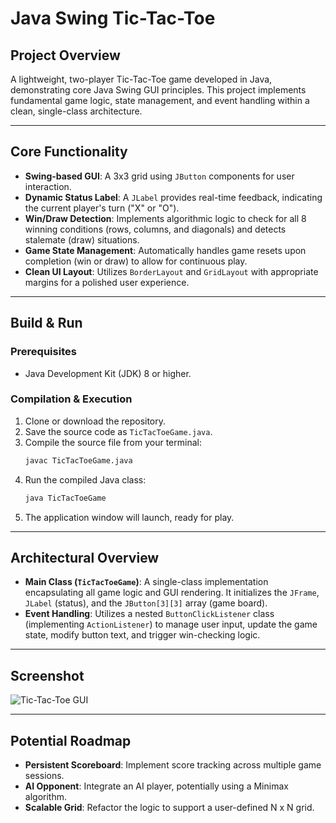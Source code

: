 # Java Swing Tic-Tac-Toe

## Project Overview

A lightweight, two-player Tic-Tac-Toe game developed in Java, demonstrating core Java Swing GUI principles. This project implements fundamental game logic, state management, and event handling within a clean, single-class architecture.

---

## Core Functionality

- **Swing-based GUI**: A 3x3 grid using `JButton` components for user interaction.
- **Dynamic Status Label**: A `JLabel` provides real-time feedback, indicating the current player's turn ("X" or "O").
- **Win/Draw Detection**: Implements algorithmic logic to check for all 8 winning conditions (rows, columns, and diagonals) and detects stalemate (draw) situations.
- **Game State Management**: Automatically handles game resets upon completion (win or draw) to allow for continuous play.
- **Clean UI Layout**: Utilizes `BorderLayout` and `GridLayout` with appropriate margins for a polished user experience.

---

## Build & Run

### Prerequisites

- Java Development Kit (JDK) 8 or higher.

### Compilation & Execution

1.  Clone or download the repository.
2.  Save the source code as `TicTacToeGame.java`.
3.  Compile the source file from your terminal:
    ```bash
    javac TicTacToeGame.java
    ```
4.  Run the compiled Java class:
    ```bash
    java TicTacToeGame
    ```
5.  The application window will launch, ready for play.

---

## Architectural Overview

- **Main Class (`TicTacToeGame`)**: A single-class implementation encapsulating all game logic and GUI rendering. It initializes the `JFrame`, `JLabel` (status), and the `JButton[3][3]` array (game board).
- **Event Handling**: Utilizes a nested `ButtonClickListener` class (implementing `ActionListener`) to manage user input, update the game state, modify button text, and trigger win-checking logic.

---

## Screenshot

![Tic-Tac-Toe GUI](https://github.com/user-attachments/assets/2c952870-1e2a-4558-9901-d37b3e893866)

---

## Potential Roadmap

- **Persistent Scoreboard**: Implement score tracking across multiple game sessions.
- **AI Opponent**: Integrate an AI player, potentially using a Minimax algorithm.
- **Scalable Grid**: Refactor the logic to support a user-defined N x N grid.
